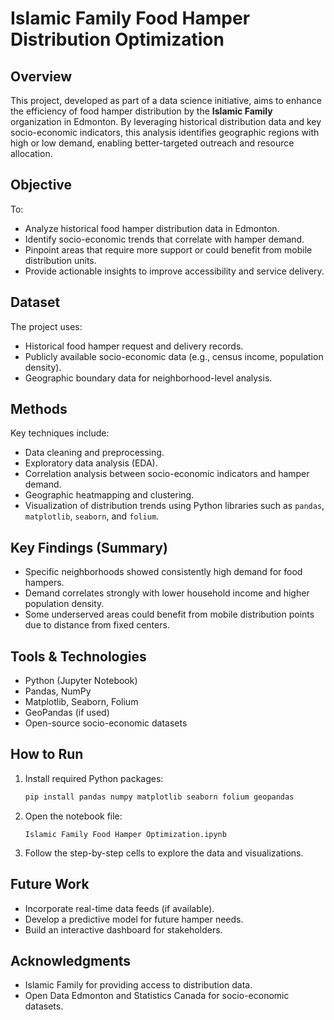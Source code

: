 # Islamic Family Food Hamper Distribution Optimization

## Overview

This project, developed as part of a data science initiative, aims to enhance the efficiency of food hamper distribution by the **Islamic Family** organization in Edmonton. By leveraging historical distribution data and key socio-economic indicators, this analysis identifies geographic regions with high or low demand, enabling better-targeted outreach and resource allocation.

## Objective

To:
- Analyze historical food hamper distribution data in Edmonton.
- Identify socio-economic trends that correlate with hamper demand.
- Pinpoint areas that require more support or could benefit from mobile distribution units.
- Provide actionable insights to improve accessibility and service delivery.

## Dataset

The project uses:
- Historical food hamper request and delivery records.
- Publicly available socio-economic data (e.g., census income, population density).
- Geographic boundary data for neighborhood-level analysis.

## Methods

Key techniques include:
- Data cleaning and preprocessing.
- Exploratory data analysis (EDA).
- Correlation analysis between socio-economic indicators and hamper demand.
- Geographic heatmapping and clustering.
- Visualization of distribution trends using Python libraries such as `pandas`, `matplotlib`, `seaborn`, and `folium`.

## Key Findings (Summary)

- Specific neighborhoods showed consistently high demand for food hampers.
- Demand correlates strongly with lower household income and higher population density.
- Some underserved areas could benefit from mobile distribution points due to distance from fixed centers.

## Tools & Technologies

- Python (Jupyter Notebook)
- Pandas, NumPy
- Matplotlib, Seaborn, Folium
- GeoPandas (if used)
- Open-source socio-economic datasets

## How to Run

1. Install required Python packages:
   ```bash
   pip install pandas numpy matplotlib seaborn folium geopandas
   ```

2. Open the notebook file:
   ```
   Islamic Family Food Hamper Optimization.ipynb
   ```

3. Follow the step-by-step cells to explore the data and visualizations.

## Future Work

- Incorporate real-time data feeds (if available).
- Develop a predictive model for future hamper needs.
- Build an interactive dashboard for stakeholders.

## Acknowledgments

- Islamic Family for providing access to distribution data.
- Open Data Edmonton and Statistics Canada for socio-economic datasets.
